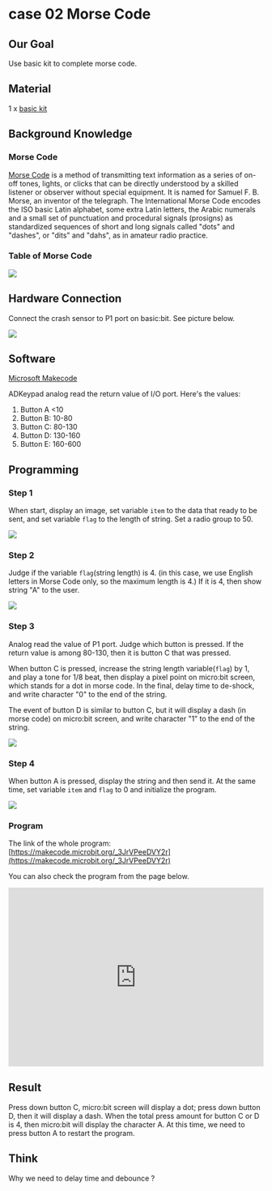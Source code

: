 # case 02 Morse Code 

## Our Goal

Use basic kit to complete morse code. 


## Material

1 x [basic kit](https://www.elecfreaks.com/micro-bit-basic-kit.html)


## Background Knowledge


### Morse Code

[Morse Code](https://en.wikipedia.org/wiki/Morse_code) is a method of transmitting text information as a series of on-off tones, lights, or clicks that can be directly understood by a skilled listener or observer without special equipment. It is named for Samuel F. B. Morse, an inventor of the telegraph. The International Morse Code encodes the ISO basic Latin alphabet, some extra Latin letters, the Arabic numerals and a small set of punctuation and procedural signals (prosigns) as standardized sequences of short and long signals called "dots" and "dashes", or "dits" and "dahs", as in amateur radio practice. 

### Table of Morse Code

![](./images/VPkKcn8.jpg)


## Hardware Connection

Connect the crash sensor to P1 port on basic:bit. See picture below.

![](./images/PGUTQXA.jpg)


## Software

[Microsoft Makecode](https://makecode.microbit.org/#)

ADKeypad analog read the return value of I/O port. Here's the values:

1. Button A <10
2. Button B: 10-80
3. Button C: 80-130
4. Button D: 130-160
5. Button E: 160-600


## Programming

### Step 1

When start, display an image, set variable `item` to the data that ready to be sent, and set variable `flag` to the length of string.
Set a radio group to 50. 

![](./images/9bHMIMQ.png)

### Step 2

Judge if the variable `flag`(string length) is 4. (in this case, we use English letters in Morse Code only, so the maximum length is 4.) If it is 4, then show string "A" to the user. 

![](./images/Erks47F.png)

### Step 3

Analog read the value of P1 port. Judge which button is pressed. If the return value is among 80-130, then it is button C that was pressed. 

When button C is pressed, increase the string length variable(`flag`) by 1, and play a tone for 1/8 beat, then display a pixel point on micro:bit screen, which stands for a dot in morse code. In the final, delay time to de-shock, and write character "0" to the end of the string. 

The event of button D is similar to button C, but it will display a dash (in morse code) on micro:bit screen, and write character "1" to the end of the string.

![](./images/yjuFlPG.png)

### Step 4

When button A is pressed, display the string and then send it. At the same time, set variable `item` and `flag` to 0 and initialize the program. 

![](./images/Y62aRmo.png)

### Program

The link of the whole program: [https://makecode.microbit.org/_3JrVPeeDVY2r](https://makecode.microbit.org/_3JrVPeeDVY2r)

You can also check the program from the page below.

<div style="position:relative;height:0;padding-bottom:70%;overflow:hidden;"><iframe style="position:absolute;top:0;left:0;width:100%;height:100%;" src="https://makecode.microbit.org/#pub:_3JrVPeeDVY2r" frameborder="0" sandbox="allow-popups allow-forms allow-scripts allow-same-origin"></iframe></div>  


## Result


Press down button C, micro:bit screen will display a dot; press down button D, then it will display a dash. When the total press amount for button C or D is 4, then micro:bit will display the character A. At this time, we need to press button A to restart the program. 


## Think

Why we need to delay time and debounce ?




